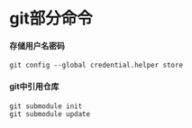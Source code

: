 # git部分命令

#### 存储用户名密码
``` git config --global credential.helper store ```

#### git中引用仓库
``` 
git submodule init
git submodule update
```